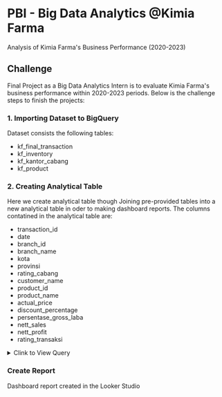 # PBI - Big Data Analytics @Kimia Farma
Analysis of Kimia Farma's Business Performance (2020-2023)
## Challenge
Final Project as a Big Data Analytics Intern is to evaluate Kimia Farma's business performance within 2020-2023 periods. Below is the challenge steps to finish the projects:
### 1. Importing Dataset to BigQuery
Dataset consists the following tables:
- kf_final_transaction
- kf_inventory
- kf_kantor_cabang
- kf_product
  
### 2. Creating Analytical Table
Here we create analytical table though Joining pre-provided tables into a new analytical table in oder to making dashboard reports.
The columns contatined in the analytical table are:
- transaction_id
- date
- branch_id
- branch_name
- kota
- provinsi
- rating_cabang
- customer_name
- product_id
- product_name
- actual_price
- discount_percentage
- persentase_gross_laba
- nett_sales
- nett_profit
- rating_transaksi

<details>
  <summary> Clink to View Query </summary>
  
```sql
CREATE TABLE kimia_farma.kf_analytics AS(
SELECT
  t.transaction_id,
  t.date,
  t.branch_id,
  k.branch_name,
  k.kota,
  k.provinsi,
  k.rating as rating_cabang,
  t.customer_name,
  p.product_id,
  p.product_name,
  p.price as actual_price,
  t.discount_percentage,
  t.price * (1-t.discount_percentage) as nett_sales,
  CASE
    WHEN p.price <= 50000 THEN "10%"
    WHEN p.price BETWEEN 50001 and 100000 THEN "15%"
    WHEN p.price BETWEEN 100001 and 300000 THEN "20%"
    WHEN p.price BETWEEN 300001 and 500000 THEN "25%"
    ELSE "30%"
  END as persentase_gross_laba,
  t.price * (1-t.discount_percentage) *
    CASE
      WHEN p.price <= 50000 THEN 0.1
      WHEN p.price BETWEEN 50001 and 100000 THEN 0.15
      WHEN p.price BETWEEN 100001 and 300000 THEN 0.2
      WHEN p.price BETWEEN 300001 and 500000 THEN 0.25
      ELSE 0.3
    END as nett_profit,
  t.rating as rating_transaction

FROM kimia_farma.kf_final_transaction as t
LEFT JOIN kimia_farma.kf_kantor_cabang as k
  ON t.branch_id = k.branch_id
LEFT JOIN kimia_farma.kf_product as p
  ON t.product_id = p.product_id
ORDER BY t.date desc, k.provinsi, k.kota, t.customer_name
);
```
</details>


### Create Report
Dashboard report created in the Looker Studio


